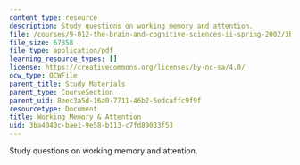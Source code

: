 ```yaml
---
content_type: resource
description: Study questions on working memory and attention.
file: /courses/9-012-the-brain-and-cognitive-sciences-ii-spring-2002/3ba4040cbae19e58b113c7fd89033f53_workingmemoryandattention.pdf
file_size: 67858
file_type: application/pdf
learning_resource_types: []
license: https://creativecommons.org/licenses/by-nc-sa/4.0/
ocw_type: OCWFile
parent_title: Study Materials
parent_type: CourseSection
parent_uid: 8eec3a5d-16a0-7711-46b2-5edcaffc9f9f
resourcetype: Document
title: Working Memory & Attention
uid: 3ba4040c-bae1-9e58-b113-c7fd89033f53
---
```

Study questions on working memory and attention.